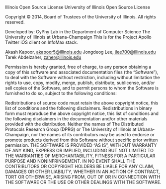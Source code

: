 Illinois Open Source License University of Illinois Open Source License

Copyright © 2014, Board of Trustees of the University of Illinois. All rights reserved.

Developed by: CyPhy Lab in the Department of Computer Science The University of Illinois at Urbana-Champaign This is for the Project Apollo Twitter iOS client on InfoMax stack.

Akash Kapoor, akapoor5@illinois.edu Jongdeog Lee, jlee700@illinois.edu Tarek Abdelzaher, zaher@illinois.edu

Permission is hereby granted, free of charge, to any person obtaining a copy of this software and associated documentation files (the “Software”), to deal with the Software without restriction, including without limitation the rights to use, copy, modify, merge, publish, distribute, sublicense, and/or sell copies of the Software, and to permit persons to whom the Software is furnished to do so, subject to the following conditions:

Redistributions of source code must retain the above copyright notice, this list of conditions and the following disclaimers.
Redistributions in binary form must reproduce the above copyright notice, this list of conditions and the following disclaimers in the documentation and/or other materials provided with the distribution.
Neither the names of The Distributed Protocols Research Group (DPRG) or The University of Illinois at Urbana-Champaign, nor the names of its contributors may be used to endorse or promote products derived from this Software without specific prior written permission.
THE SOFTWARE IS PROVIDED “AS IS”, WITHOUT WARRANTY OF ANY KIND, EXPRESS OR IMPLIED, INCLUDING BUT NOT LIMITED TO THE WARRANTIES OF MERCHANTABILITY, FITNESS FOR A PARTICULAR PURPOSE AND NONINFRINGEMENT. IN NO EVENT SHALL THE CONTRIBUTORS OR COPYRIGHT HOLDERS BE LIABLE FOR ANY CLAIM, DAMAGES OR OTHER LIABILITY, WHETHER IN AN ACTION OF CONTRACT, TORT OR OTHERWISE, ARISING FROM, OUT OF OR IN CONNECTION WITH THE SOFTWARE OR THE USE OR OTHER DEALINGS WITH THE SOFTWARE.